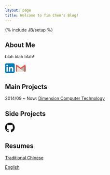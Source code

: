 ```yaml
---
layout: page
title: Welcome to Tim Chen's Blog!
---
```

{% include JB/setup %}

## About Me

blah blah blah!

[![Linkedin](/assets/images/linkedin-icon-32.png)](https://www.linkedin.com/in/tim-chen-a51829161/) [![e-Mail](/assets/images/gmail-icon-32.png)](mailto:inferno6562@gmail.com)

## Main Projects

2014/09 ~ Now: [Dimension Computer Technology](/project/2018/06/05/project-list)

## Side Projects

[![GitHub](/assets/images/GitHub-Mark-32px.png)](https://github.com/InfernoPC)

## Resumes

[Traditional Chinese](/resume/2018/03/31/resume-zh-tw)

[English](/resume/2018/05/30/resume-en)


